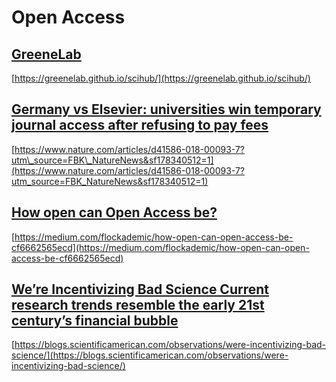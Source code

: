 # Open Access

## [GreeneLab](https://greenelab.github.io/scihub/)

[https://greenelab.github.io/scihub/](https://greenelab.github.io/scihub/)

## [Germany vs Elsevier: universities win temporary journal access after refusing to pay fees](https://www.nature.com/articles/d41586-018-00093-7?utm_source=FBK_NatureNews&sf178340512=1)

[https://www.nature.com/articles/d41586-018-00093-7?utm\_source=FBK\_NatureNews&sf178340512=1](https://www.nature.com/articles/d41586-018-00093-7?utm_source=FBK_NatureNews&sf178340512=1)

## [How open can Open Access be?](https://medium.com/flockademic/how-open-can-open-access-be-cf6662565ecd)

[https://medium.com/flockademic/how-open-can-open-access-be-cf6662565ecd](https://medium.com/flockademic/how-open-can-open-access-be-cf6662565ecd)

## [We’re Incentivizing Bad Science Current research trends resemble the early 21st century’s financial bubble](https://blogs.scientificamerican.com/observations/were-incentivizing-bad-science/)

[https://blogs.scientificamerican.com/observations/were-incentivizing-bad-science/](https://blogs.scientificamerican.com/observations/were-incentivizing-bad-science/)
